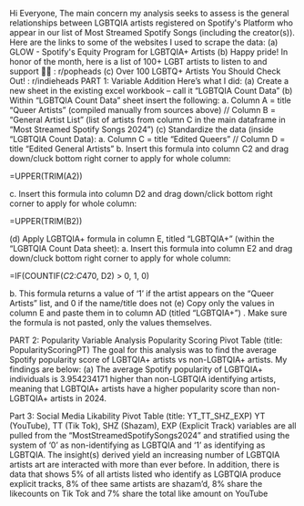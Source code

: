 Hi Everyone,
The main concern my analysis seeks to assess is the general relationships between LGBTQIA artists registered on Spotify's Platform who appear in our list of Most Streamed Spotify Songs (including the creator(s)). Here are the links to some of the websites I used to scrape the data:
(a) GLOW - Spotify's Equity Program for LGBTQIA+ Artists 
(b) Happy pride! In honor of the month, here is a list of 100+ LGBT artists to listen to and support 🏳️‍🌈 : r/popheads
(c) Over 100 LGBTQ+ Artists You Should Check Out! : r/indieheads
PART 1: Variable Addition 
Here’s what I did:
(a)	Create a new sheet in the existing excel workbook – call it “LGBTQIA Count Data” 
(b)	Within “LGBTQIA Count Data” sheet insert the following:
a.	Column A = title “Queer Artists” (compiled manually from sources above) // Column B = “General Artist List” (list of artists from column C in the main dataframe in “Most Streamed Spotify Songs 2024”)
(c)	Standardize the data (inside “LGBTQIA Count Data):
a.	Column C = title “Edited Queers” // Column D = title “Edited General Artists” 
b.	Insert this formula into column C2 and drag down/cluck bottom right corner to apply for whole column:

=UPPER(TRIM(A2))

c.	Insert this formula into column D2 and drag down/click bottom right corner to apply for whole column:

=UPPER(TRIM(B2))

(d)	Apply LGBTQIA+ formula in column E, titled “LGBTQIA+” (within the “LGBTQIA Count Data sheet):
a.	Insert this formula into column E2 and drag down/cluck bottom right corner to apply for whole column:

=IF(COUNTIF($C$2:$C$470, D2) > 0, 1, 0)

b.	This formula returns a value of ‘1’ if the artist appears on the “Queer Artists” list, and 0 if the name/title does not
(e)	Copy only the values in column E and paste them in to column AD (titled “LGBTQIA+”) . Make sure the formula is not pasted, only the values themselves.

PART 2: Popularity  Variable Analysis 
Popularity Scoring Pivot Table (title: PopularityScoringPT)
The goal for this analysis was to find the average Spotify popularity score of LGBTQIA+ artists vs non-LGBTQIA+ artists. My findings are below:
(a)	The average Spotify popularity of LGBTQIA+ individuals is 3.954234171 higher than non-LGBTQIA identifying artists, meaning that LGBTQIA+ artists have a higher popularity score than non-LGBTQIA+ artists in 2024. 

Part 3: 
Social Media Likability Pivot Table (title: YT_TT_SHZ_EXP)
YT (YouTube), TT (Tik Tok), SHZ (Shazam), EXP (Explicit Track) variables are all pulled from the “MostStreamedSpotifySongs2024” and stratified using the system of ‘0’ as non-identifying as LGBTQIA and ‘1’ as identifying as LGBTQIA. The insight(s) derived yield an increasing number of LGBTQIA artists art are interacted with more than ever before. In addition, there is data that shows 5% of all artists listed who identify as LGBTQIA produce explicit tracks, 8% of thee same artists are shazam’d, 8% share the likecounts on Tik Tok and 7% share the total like amount on YouTube





